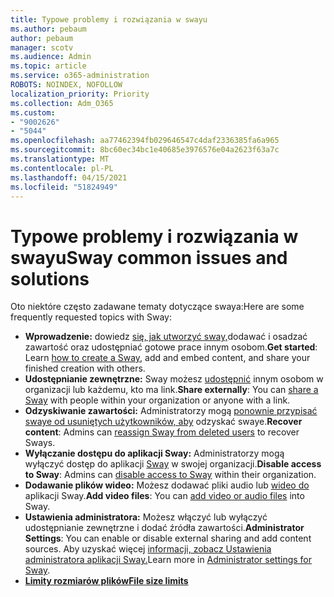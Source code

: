 ```yaml
---
title: Typowe problemy i rozwiązania w swayu
ms.author: pebaum
author: pebaum
manager: scotv
ms.audience: Admin
ms.topic: article
ms.service: o365-administration
ROBOTS: NOINDEX, NOFOLLOW
localization_priority: Priority
ms.collection: Adm_O365
ms.custom:
- "9002626"
- "5044"
ms.openlocfilehash: aa77462394fb029646547c4daf2336385fa6a965
ms.sourcegitcommit: 8bc60ec34bc1e40685e3976576e04a2623f63a7c
ms.translationtype: MT
ms.contentlocale: pl-PL
ms.lasthandoff: 04/15/2021
ms.locfileid: "51824949"
---
```

# <a name="sway-common-issues-and-solutions"></a><span data-ttu-id="27900-102">Typowe problemy i rozwiązania w swayu</span><span class="sxs-lookup"><span data-stu-id="27900-102">Sway common issues and solutions</span></span>

<span data-ttu-id="27900-103">Oto niektóre często zadawane tematy dotyczące swaya:</span><span class="sxs-lookup"><span data-stu-id="27900-103">Here are some frequently requested topics with Sway:</span></span>

- <span data-ttu-id="27900-104">**Wprowadzenie:** dowiedz [się, jak utworzyć sway,](https://support.office.com/article/getting-started-with-sway-2076c468-63f4-4a89-ae5f-424796714a8a)dodawać i osadzać zawartość oraz udostępniać gotowe prace innym osobom.</span><span class="sxs-lookup"><span data-stu-id="27900-104">**Get started**: Learn [how to create a Sway](https://support.office.com/article/getting-started-with-sway-2076c468-63f4-4a89-ae5f-424796714a8a), add and embed content, and share your finished creation with others.</span></span>
- <span data-ttu-id="27900-105">**Udostępnianie zewnętrzne:** Sway możesz [udostępnić](https://support.microsoft.com/en-us/office/share-your-sway-1cf853b8-ef7e-46b0-b704-003e58d28998?ui=en-us&rs=en-us&ad=us) innym osobom w organizacji lub każdemu, kto ma link.</span><span class="sxs-lookup"><span data-stu-id="27900-105">**Share externally**:  You can [share a Sway](https://support.microsoft.com/en-us/office/share-your-sway-1cf853b8-ef7e-46b0-b704-003e58d28998?ui=en-us&rs=en-us&ad=us) with people within your organization or anyone with a link.</span></span>
- <span data-ttu-id="27900-106">**Odzyskiwanie zawartości:** Administratorzy mogą [ponownie przypisać swaye od usuniętych użytkowników, aby](https://support.office.com/article/Reassign-Sways-from-a-deleted-user-account-Admin-Help-9580E618-3C3E-4D28-A6EF-74C00A997248) odzyskać swaye.</span><span class="sxs-lookup"><span data-stu-id="27900-106">**Recover content**: Admins can [reassign Sway from deleted users](https://support.office.com/article/Reassign-Sways-from-a-deleted-user-account-Admin-Help-9580E618-3C3E-4D28-A6EF-74C00A997248) to recover Sways.</span></span>
- <span data-ttu-id="27900-107">**Wyłączanie dostępu do aplikacji Sway:** Administratorzy mogą wyłączyć dostęp do aplikacji [Sway](https://docs.microsoft.com/office365/enterprise/powershell/disable-access-to-sway-with-office-365-powershell) w swojej organizacji.</span><span class="sxs-lookup"><span data-stu-id="27900-107">**Disable access to Sway**: Admins can [disable access to Sway](https://docs.microsoft.com/office365/enterprise/powershell/disable-access-to-sway-with-office-365-powershell) within their organization.</span></span>
- <span data-ttu-id="27900-108">**Dodawanie plików wideo:** Możesz dodawać pliki audio lub [wideo do](https://support.office.com/article/Add-video-and-audio-files-into-Sway-d2f14842-e103-49c0-9da2-0fbcfcad381f) aplikacji Sway.</span><span class="sxs-lookup"><span data-stu-id="27900-108">**Add video files**: You can [add video or audio files](https://support.office.com/article/Add-video-and-audio-files-into-Sway-d2f14842-e103-49c0-9da2-0fbcfcad381f) into Sway.</span></span>
- <span data-ttu-id="27900-109">**Ustawienia administratora:** Możesz włączyć lub wyłączyć udostępnianie zewnętrzne i dodać źródła zawartości.</span><span class="sxs-lookup"><span data-stu-id="27900-109">**Administrator Settings**: You can enable or disable external sharing and add content sources.</span></span> <span data-ttu-id="27900-110">Aby uzyskać więcej [informacji, zobacz Ustawienia administratora aplikacji Sway.](https://support.office.com/article/Administrator-settings-for-Sway-d298e79b-b6ab-44c6-9239-aa312f5784d4)</span><span class="sxs-lookup"><span data-stu-id="27900-110">Learn more in [Administrator settings for Sway](https://support.office.com/article/Administrator-settings-for-Sway-d298e79b-b6ab-44c6-9239-aa312f5784d4).</span></span>
- <span data-ttu-id="27900-111">**[Limity rozmiarów plików](https://support.office.com/article/File-size-limits-in-Sway-4db21bc6-b42b-499f-9272-66e089db109f)**</span><span class="sxs-lookup"><span data-stu-id="27900-111">**[File size limits](https://support.office.com/article/File-size-limits-in-Sway-4db21bc6-b42b-499f-9272-66e089db109f)**</span></span>
